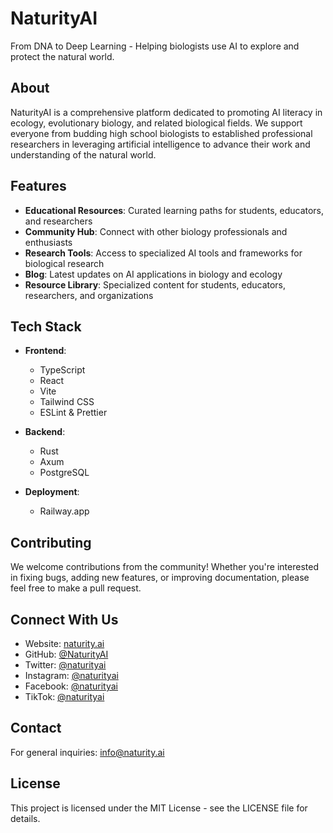 # NaturityAI

From DNA to Deep Learning - Helping biologists use AI to explore and protect the natural world.

## About

NaturityAI is a comprehensive platform dedicated to promoting AI literacy in ecology, evolutionary biology, and related biological fields. We support everyone from budding high school biologists to established professional researchers in leveraging artificial intelligence to advance their work and understanding of the natural world.

## Features

- **Educational Resources**: Curated learning paths for students, educators, and researchers
- **Community Hub**: Connect with other biology professionals and enthusiasts
- **Research Tools**: Access to specialized AI tools and frameworks for biological research
- **Blog**: Latest updates on AI applications in biology and ecology
- **Resource Library**: Specialized content for students, educators, researchers, and organizations

## Tech Stack

- **Frontend**:
  - TypeScript
  - React
  - Vite
  - Tailwind CSS
  - ESLint & Prettier

- **Backend**:
  - Rust
  - Axum
  - PostgreSQL

- **Deployment**:
  - Railway.app

## Contributing

We welcome contributions from the community! Whether you're interested in fixing bugs, adding new features, or improving documentation, please feel free to make a pull request.

## Connect With Us

- Website: [naturity.ai](https://naturity.ai)
- GitHub: [@NaturityAI](https://github.com/NaturityAI)
- Twitter: [@naturityai](https://x.com/naturityai)
- Instagram: [@naturityai](https://www.instagram.com/naturityai)
- Facebook: [@naturityai](https://www.facebook.com/naturityai)
- TikTok: [@naturityai](https://www.tiktok.com/@naturityai)

## Contact

For general inquiries: info@naturity.ai

## License

This project is licensed under the MIT License - see the LICENSE file for details.

